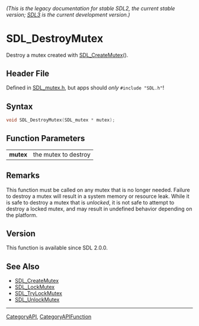 ###### (This is the legacy documentation for stable SDL2, the current stable version; [SDL3](https://wiki.libsdl.org/SDL3/) is the current development version.)
# SDL_DestroyMutex

Destroy a mutex created with [SDL_CreateMutex](SDL_CreateMutex)().

## Header File

Defined in [SDL_mutex.h](https://github.com/libsdl-org/SDL/blob/SDL2/include/SDL_mutex.h), but apps should _only_ `#include "SDL.h"`!

## Syntax

```c
void SDL_DestroyMutex(SDL_mutex * mutex);

```

## Function Parameters

|               |                      |
| ------------- | -------------------- |
| **mutex**     | the mutex to destroy |

## Remarks

This function must be called on any mutex that is no longer needed. Failure
to destroy a mutex will result in a system memory or resource leak. While
it is safe to destroy a mutex that is _unlocked_, it is not safe to attempt
to destroy a locked mutex, and may result in undefined behavior depending
on the platform.

## Version

This function is available since SDL 2.0.0.

## See Also

* [SDL_CreateMutex](SDL_CreateMutex)
* [SDL_LockMutex](SDL_LockMutex)
* [SDL_TryLockMutex](SDL_TryLockMutex)
* [SDL_UnlockMutex](SDL_UnlockMutex)

----
[CategoryAPI](CategoryAPI), [CategoryAPIFunction](CategoryAPIFunction)

